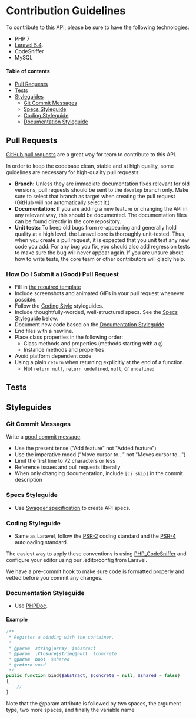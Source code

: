 # Contribution Guidelines

To contribute to this API, please be sure to have the following technologies:
- PHP 7
- [Laravel 5.4](https://laravel.com/docs/5.4).
- CodeSniffer
- MySQL


#### Table of contents
* [Pull Requests](#pull-requests)
* [Tests](#tests)
* [Styleguides](#styleguides)
  * [Git Commit Messages](#git-commit-messages)
  * [Specs Styleguide](#specs-styleguide)
  * [Coding Styleguide](#coding-styleguide)
  * [Documentation Styleguide](#documentation-styleguide)


## Pull Requests
[GitHub pull requests](https://help.github.com/articles/using-pull-requests) are a great way for team to contribute to this API.

In order to keep the codebase clean, stable and at high quality, some guidelines are necessary for high-quality pull requests:

- **Branch:** Unless they are immediate documentation fixes relevant for old versions, pull requests should be sent to the `develop` branch only. Make sure to select that branch as target when creating the pull request (GitHub will not automatically select it.)
- **Documentation:** If you are adding a new feature or changing the API in any relevant way, this should be documented. The documentation files can be found directly in the core repository.
- **Unit tests:** To keep old bugs from re-appearing and generally hold quality at a high level, the Laravel core is thoroughly unit-tested. Thus, when you create a pull request, it is expected that you unit test any new code you add. For any bug you fix, you should also add regression tests to make sure the bug will never appear again. If you are unsure about how to write tests, the core team or other contributors will gladly help.

### How Do I Submit a (Good) Pull Request

* Fill in [the required template](PULL_REQUEST_TEMPLATE.md)
* Include screenshots and animated GIFs in your pull request whenever possible.
* Follow the [Coding Style](#coding-styleguide) styleguides.
* Include thoughtfully-worded, well-structured specs. See the [Specs Styleguide](#specs-styleguide) below.
* Document new code based on the
  [Documentation Styleguide](#documentation-styleguide)
* End files with a newline.
* Place class properties in the following order:
    * Class methods and properties (methods starting with a `@`)
    * Instance methods and properties
* Avoid platform dependent code
* Using a plain `return` when returning explicitly at the end of a function.
    * Not `return null`, `return undefined`, `null`, or `undefined`

## Tests


## Styleguides

### Git Commit Messages
Write a [good commit message](http://tbaggery.com/2008/04/19/a-note-about-git-commit-messages.html).
* Use the present tense ("Add feature" not "Added feature")
* Use the imperative mood ("Move cursor to..." not "Moves cursor to...")
* Limit the first line to 72 characters or less
* Reference issues and pull requests liberally
* When only changing documentation, include `[ci skip]` in the commit description

### Specs Styleguide
* Use [Swagger specification](http://swagger.io/specification/) to create API specs.

### Coding Styleguide
* Same as Laravel, follow the [PSR-2](https://github.com/php-fig/fig-standards/blob/master/accepted/PSR-2-coding-style-guide.md) coding standard and the [PSR-4](https://github.com/php-fig/fig-standards/blob/master/accepted/PSR-4-autoloader.md) autoloading standard.

The easiest way to apply these conventions is using [PHP_CodeSniffer](https://github.com/squizlabs/PHP_CodeSniffer) and configure your editor using our .editorconfig from Laravel.

We have a pre-commit hook to make sure code is formatted properly and vetted before you commit any changes.

### Documentation Styleguide
* Use [PHPDoc](https://www.phpdoc.org/docs/latest/references/phpdoc/basic-syntax.html).

#### Example

```php
/**
 * Register a binding with the container.
 *
 * @param  string|array  $abstract
 * @param  \Closure|string|null  $concrete
 * @param  bool  $shared
 * @return void
 */
public function bind($abstract, $concrete = null, $shared = false)
{
    //
}
```

Note that the @param attribute is followed by two spaces, the argument type, two more spaces, and finally the variable name
